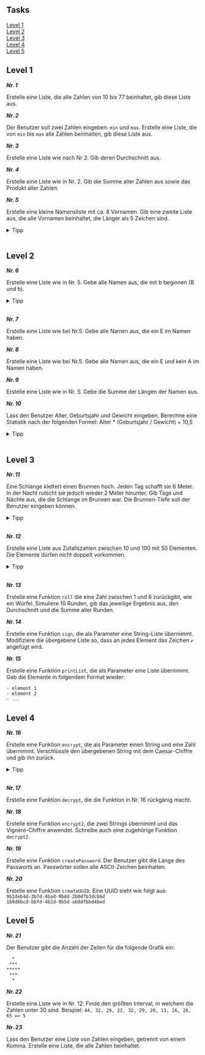## Tasks

[Level 1](#level-1)  
[Level 2](#level-2)  
[Level 3](#level-3)  
[Level 4](#level-4)  
[Level 5](#level-5)  

## Level 1

***Nr. 1***

Erstelle eine Liste, die alle Zahlen von 10 bis 77 beinhaltet, gib diese Liste aus.

***Nr. 2***

Der Benutzer soll zwei Zahlen eingeben: `min` und `max`. Erstelle eine Liste, die von `min` bis `max` alle Zahlen beinhalten, gib diese Liste aus.

***Nr. 3***

Erstelle eine Liste wie nach Nr 2. Gib deren Durchschnitt aus.

***Nr. 4***

Erstelle eine Liste wie in Nr. 2. Gib die Summe aller Zahlen aus sowie das Produkt aller Zahlen.

***Nr. 5***

Erstelle eine kleine Namensliste mit ca. 8 Vornamen. Gib eine zweite Liste aus, die alle Vornamen beinhaltet, die Länger als 5 Zeichen sind.
<details> 
  <summary>Tipp</summary>
   Um die Länge eines Strings zu bekommen, benutze len(string). Dies ist möglich, weil ein String gleichzeitig eine Liste von einzelnen Zeichen ist und man len(liste) machen kann.
</details>
<br>

## Level 2

***Nr. 6***

Erstelle eine Liste wie in Nr. 5. Gebe alle Namen aus, die mit b beginnen (B und b).
<details> 
  <summary>Tipp</summary>
   Hast du einen String, ist dieser gleichzeitig eine Liste aus Zeichen. Mit list[0] erhälst du das erste Element einer Liste, du kannst also string[0] nutzen, um den ersten Buchstaben zu vergleichen.
</details>
<br>

***Nr. 7***

Erstelle eine Liste wie bei Nr.5. Gebe alle Namen aus, die ein E im Namen haben.

***Nr. 8***

Erstelle eine Liste wie bei Nr.5. Gebe alle Namen aus, die ein E und kein A im Namen haben.

***Nr. 9***

Erstelle eine Liste wie in Nr. 5. Gebe die Summe der Längen der Namen aus.

***Nr. 10***

Lass den Benutzer Alter, Geburtsjahr und Gewicht eingeben. Berechne eine Statistik nach der folgenden Formel: Alter * (Geburtsjahr / Gewicht) + 10,5

<details>
  <summary>Tipp</summary>
   Beim Programmieren schreibt man Kommazahlen mit Punkt statt mit Komma. 10,5 muss also zu 10.5 geändert werden, damit die Formel berechnet werden kann.
</details>
<br>

## Level 3

***Nr. 11***

Eine Schlange klettert einen Brunnen hoch. Jeden Tag schafft sie 6 Meter. In der Nacht rutscht sie jedoch wieder 2 Meter hinunter. Gib Tage und Nächte aus, die die Schlange im Brunnen war. Die Brunnen-Tiefe soll der Benutzer eingeben können.

<details>
  <summary>Tipp</summary>
   Nutze eine While-Schleife
</details>
<br>

***Nr. 12***

Erstelle eine Liste aus Zufallszahlen zwischen 10 und 100 mit 50 Elementen. Die Elemente dürfen nicht doppelt vorkommen.

<details>
  <summary>Tipp</summary>
   Nutze eine While-Schleife
</details>
<br>

***Nr. 13***

Erstelle eine Funktion `roll` die eine Zahl zwischen 1 und 6 zurückgibt, wie ein Würfel. Simuliere 10 Runden, gib das jeweilige Ergebnis aus, den Durchschnitt und die Summe aller Runden.

***Nr. 14***

Erstelle eine Funktion `sign`, die als Parameter eine String-Liste übernimmt. Modifiziere die übergebene Liste so, dass an jedes Element das Zeichen `✔` angefügt wird.

***Nr. 15***

Erstelle eine Funktion `printList`, die als Parameter eine Liste übernimmt. Geb die Elemente in folgendem Format wieder:
```
- element 1
- element 2
- ...
```

## Level 4

***Nr. 16***

Erstelle eine Funktion `encrypt`, die als Parameter einen String und eine Zahl übernimmt. Verschlüssle den übergebenen String mit dem Caesar-Chiffre und gib ihn zurück.

<details>
  <summary>Tipp</summary>
    Um den ASCII-Wert eines Zeichens zu bekommen, kannst du in Python ord(zeichen) benutzen. Diese Zahl kannst du addieren. Um von einer Zahl zwischen 1 und 256 das zugehörige ASCII-Zeichen zu bekommen, benutze chr(zahl)
</details>
<br>

***Nr. 17***

Erstelle eine Funktion `decrypt`, die die Funktion in Nr. 16 rückgänig macht.

***Nr. 18***

Erstelle eine Funktion `encrypt2`, die zwei Strings übernimmt und das Vignère-Chiffre anwendet. Schreibe auch eine zugehörige Funktion `decrypt2`.

***Nr. 19***

Erstelle eine Funktion `createPassword`. Der Benutzer gibt die Länge des Passworts an. Passwörter sollen alle ASCII-Zeichen beinhalten.

***Nr. 20***

Erstelle eine Funktion `createUUID`. Eine UUID sieht wie folgt aus:  
`9b1deb4d-3b7d-4bad-9bdd-2b0d7b3dcb6d`  
`1b9d6bcd-bbfd-4b2d-9b5d-ab8dfbbd4bed`

## Level 5

***Nr. 21***

Der Benutzer gibt die Anzahl der Zeilen für die folgende Grafik ein:
```
  *
 ***
*****
 ***
  *
```

***Nr. 22***

Erstelle eine Liste wie in Nr. 12. Finde den größten Interval, in welchem die Zahlen unter 30 sind. Beispiel: `44, 32, 29, 22, 32, 29, 20, 11, 26, 26, 65 => 5`

***Nr. 23***

Lass den Benutzer eine Liste von Zahlen eingeben, getrennt von einem Komma. Erstelle eine Liste, die alle Zahlen beinhaltet.